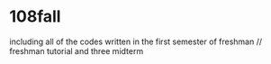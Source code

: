 # 108fall
including all of the codes written in the first semester of freshman 
// freshman tutorial and three midterm

